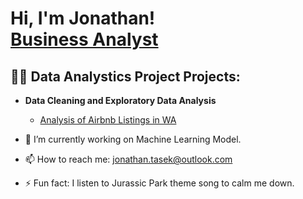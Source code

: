 <h1>Hi, I'm Jonathan! <br/><a href="https://www.linkedin.com/in/jonathantasek/">Business Analyst</a>

<h2>👨‍💻 Data Analystics Project Projects:</h2>

- <b>Data Cleaning and Exploratory Data Analysis </b>
  - [Analysis of Airbnb Listings in WA](https://github.com/jedwardtsk/Airbnb-Listing-in-WA)


- 🔭 I’m currently working on Machine Learning Model.
- 📫 How to reach me: jonathan.tasek@outlook.com
- ⚡ Fun fact: I listen to Jurassic Park theme song to calm me down.

<!--
